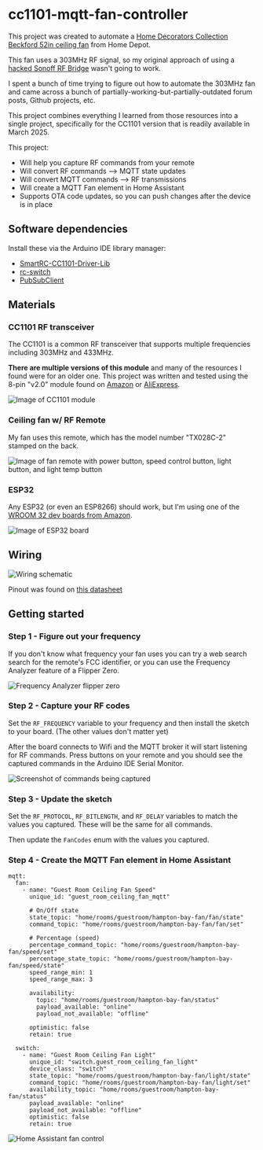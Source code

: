 # cc1101-mqtt-fan-controller

This project was created to automate a [Home Decorators Collection Beckford 52in ceiling fan](https://www.homedepot.com/p/Home-Decorators-Collection-Beckford-52-in-Indoor-Brushed-Nickel-Ceiling-Fan-with-Adjustable-White-Integrated-LED-with-Remote-Control-Included-YG630-BN/318749131) from Home Depot. 

This fan uses a 303MHz RF signal, so my original approach of using a [hacked Sonoff RF Bridge](https://github.com/schmurtzm/RFLink32-For-Sonoff-RF-Bridge) wasn't going to work. 

I spent a bunch of time trying to figure out how to automate the 303MHz fan and came across a bunch of partially-working-but-partially-outdated forum posts, Github projects, etc.

This project combines everything I learned from those resources into a single project, specifically for the CC1101 version that is readily available in March 2025.

This project:
  - Will help you capture RF commands from your remote
  - Will convert RF commands --> MQTT state updates
  - Will convert MQTT commands --> RF transmissions
  - Will create a MQTT Fan element in Home Assistant
  - Supports OTA code updates, so you can push changes after the device is in place

## Software dependencies

Install these via the Arduino IDE library manager:

  - [SmartRC-CC1101-Driver-Lib](https://github.com/LSatan/SmartRC-CC1101-Driver-Lib)
  - [rc-switch](https://github.com/sui77/rc-switch)
  - [PubSubClient](https://docs.arduino.cc/libraries/pubsubclient/)

## Materials

### CC1101 RF transceiver

The CC1101 is a common RF transceiver that supports multiple frequencies including 303MHz and 433MHz.

**There are multiple versions of this module** and many of the resources I found were for an older one. This project was written and tested using the 8-pin "v2.0" module found on [Amazon](https://www.amazon.com/dp/B0D2TMTV5Z) or [AliExpress](https://www.aliexpress.us/item/3256806768036185.html).

![Image of CC1101 module](/assets/CC1101.png)

### Ceiling fan w/ RF Remote

My fan uses this remote, which has the model number "TX028C-2" stamped on the back.

![Image of fan remote with power button, speed control button, light button, and light temp button](/assets/remote.png)


### ESP32

Any ESP32 (or even an ESP8266) should work, but I'm using one of the [WROOM 32 dev boards from Amazon](https://www.amazon.com/dp/B09GK74F7N).


![Image of ESP32 board](/assets/ESP32.png)

## Wiring

![Wiring schematic](/assets/wiring.png)

Pinout was found on [this datasheet](https://github.com/NorthernMan54/rtl_433_ESP/blob/main/docs/E07-M1101D-TH_Usermanual_EN_v1.30.pdf)


## Getting started 

### Step 1 - Figure out your frequency

If you don't know what frequency your fan uses you can try a web search search for the remote's FCC identifier, or you can use the Frequency Analyzer feature of a Flipper Zero.

![Frequency Analyzer flipper zero](/assets/flipper-zero-freq-analyzer.png)

### Step 2 - Capture your RF codes

Set the `RF_FREQUENCY` variable to your frequency and then install the sketch to your board. (The other values don't matter yet)

After the board connects to Wifi and the MQTT broker it will start listening for RF commands. Press buttons on your remote and you should see the captured commands in the Arduino IDE Serial Monitor.

![Screenshot of commands being captured](/assets/command-capture.png)

### Step 3 - Update the sketch

Set the `RF_PROTOCOL`, `RF_BITLENGTH`, and `RF_DELAY` variables to match the values you captured. These will be the same for all commands.

Then update the `FanCodes` enum with the values you captured.

### Step 4 - Create the MQTT Fan element in Home Assistant

```
mqtt:
  fan:
    - name: "Guest Room Ceiling Fan Speed"
      unique_id: "guest_room_ceiling_fan_mqtt"
      
      # On/Off state
      state_topic: "home/rooms/guestroom/hampton-bay-fan/fan/state"
      command_topic: "home/rooms/guestroom/hampton-bay-fan/fan/set"
      
      # Percentage (speed)
      percentage_command_topic: "home/rooms/guestroom/hampton-bay-fan/speed/set"
      percentage_state_topic: "home/rooms/guestroom/hampton-bay-fan/speed/state"
      speed_range_min: 1
      speed_range_max: 3

      availability:
        topic: "home/rooms/guestroom/hampton-bay-fan/status"
        payload_available: "online"
        payload_not_available: "offline"

      optimistic: false
      retain: true

  switch:
    - name: "Guest Room Ceiling Fan Light"
      unique_id: "switch.guest_room_ceiling_fan_light"
      device_class: "switch"
      state_topic: "home/rooms/guestroom/hampton-bay-fan/light/state"
      command_topic: "home/rooms/guestroom/hampton-bay-fan/light/set"
      availability_topic: "home/rooms/guestroom/hampton-bay-fan/status"
      payload_available: "online"
      payload_not_available: "offline"
      optimistic: false
      retain: true
```
![Home Assistant fan control](/assets/ha-fan-control.png)